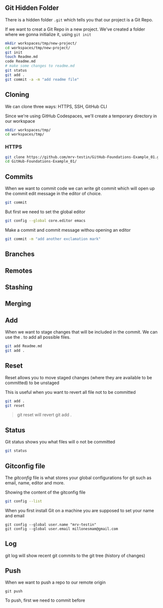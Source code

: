 ## Git Hidden Folder

There is a hidden folder `.git` which tells you that our project is a Git Repo.

If we want to creat a Git Repo in a new project. We've created a folder where we gonna initialize it, using `git init`
```sh
mkdir workspaces/tmp/new-project/
cd workspaces/tmp/new-project/    
git init
touch Readme.md 
code Readme.md
# make some changes to readme.md
git status
git add .
git commit -a -m "add readme file"
```

## Cloning

We can clone three ways: HTTPS, SSH, GitHub CLI

Since we're using GitHub Codespaces, we'll create a temporary directory in our workspace

```sh
mkdir workspaces/tmp/
cd workspaces/tmp/
```

### HTTPS

```sh
git clone https://github.com/mrv-testin/GitHub-Foundations-Example_01.git
cd GitHub-Foundations-Example_01/
```

## Commits
When we want to commit code we can write git commit which will open up the commit edit message in the editor of choice. 
```sh
git commit
```
But first we need to set the global editor
```sh
git config --global core.editor emacs
```
Make a commit and commit message withou opening an editor 
```sh
git commit -m "add another exclamation mark"
```

## Branches

## Remotes

## Stashing

## Merging

## Add

When we want to stage changes that will be included in the commit. We can use the . to add all possible files.
```sh
git add Readme.md
git add .
```

## Reset
Reset allows you to move staged changes (where they are available to be committed) to be unstaged   

This is useful when you want to revert all file not to be committed
```sh
git add . 
git reset
```
> git reset will revert git add . 

## Status

Git status shows you what files will o not be committed
```sh
git status
```

## Gitconfig file
The _gitconfig_ file is what stores your global configurations for git such as email, name, editor and more. 

Showing the content of the gitconfig file
```sh
git config --list
```
When you first install Git on a machine you are supposed to set your name and email 
```
git config --global user.name "mrv-testin"
git config --global user.email millonesmam@gmail.com
```

## Log
git log will show recent git commits to the git tree (history of changes)

## Push
When we want to push a repo to our remote origin    
```
git push
```
To push, first we need to commit before